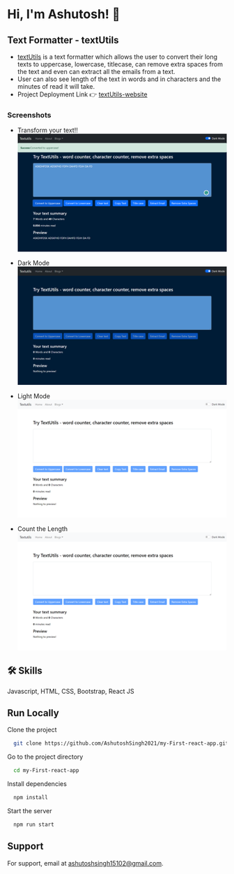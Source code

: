 # Hi, I'm Ashutosh! 👋

## Text Formatter - textUtils

- [textUtils](https://github.com/AshutoshSingh2021/my-First-react-app) is a text formatter which allows the user to convert their long texts to uppercase, lowercase, titlecase, can remove extra spaces from the text and even can extract all the emails from a text.
- User can also see length of the text in words and in characters and the minutes of read it will take.
- Project Deployment Link 👉 [textUtils-website](https://textutils-textformatter.netlify.app/)

### Screenshots

- Transform your text!!
  ![Convert your text](<https://github.com/AshutoshSingh2021/my-First-react-app/blob/master/Screenshot%20(27).png>)
  

- Dark Mode
  ![dark mode](<https://github.com/AshutoshSingh2021/my-First-react-app/blob/master/Screenshot%20(26).png>)

- Light Mode
  ![light mode](<https://github.com/AshutoshSingh2021/my-First-react-app/blob/master/Screenshot%20(25).png>)

- Count the Length
  ![text length](<https://github.com/AshutoshSingh2021/my-First-react-app/blob/master/Screenshot%20(25).png>)

## 🛠 Skills

Javascript, HTML, CSS, Bootstrap, React JS

## Run Locally

Clone the project

```bash
  git clone https://github.com/AshutoshSingh2021/my-First-react-app.git
```

Go to the project directory

```bash
  cd my-First-react-app
```

Install dependencies

```bash
  npm install
```

Start the server

```bash
  npm run start
```

## Support

For support, email at ashutoshsingh15102@gmail.com.
